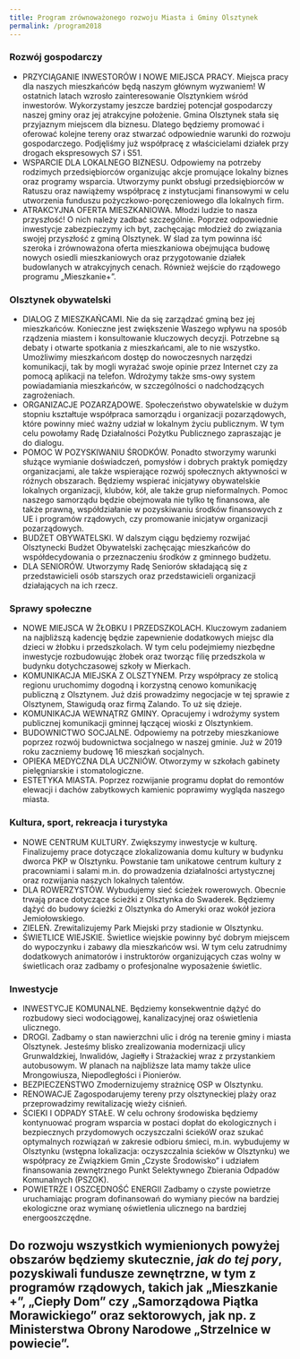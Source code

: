 ```yaml
---
title: Program zrównoważonego rozwoju Miasta i Gminy Olsztynek
permalink: /program2018
---
```


### Rozwój gospodarczy

* PRZYCIĄGANIE INWESTORÓW I NOWE MIEJSCA PRACY.
Miejsca pracy dla naszych mieszkańców będą naszym głównym wyzwaniem! W ostatnich latach wzrosło zainteresowanie Olsztynkiem wśród inwestorów. Wykorzystamy jeszcze bardziej potencjał gospodarczy naszej gminy oraz jej atrakcyjne położenie. Gmina Olsztynek stała się przyjaznym miejscem dla biznesu. Dlatego będziemy promować i oferować kolejne tereny oraz stwarzać odpowiednie warunki do rozwoju gospodarczego. Podjęliśmy już współpracę z właścicielami działek przy drogach ekspresowych S7 i S51. 
* WSPARCIE DLA LOKALNEGO BIZNESU.
Odpowiemy na potrzeby rodzimych przedsiębiorców organizując akcje promujące lokalny biznes oraz programy wsparcia. Utworzymy punkt obsługi przedsiębiorców w Ratuszu oraz nawiążemy współpracę z instytucjami finansowymi w celu utworzenia funduszu pożyczkowo-poręczeniowego dla lokalnych firm. 
* ATRAKCYJNA OFERTA MIESZKANIOWA.
Młodzi ludzie to nasza przyszłość! O nich należy zadbać szczególnie. Poprzez odpowiednie inwestycje zabezpieczymy ich byt, zachęcając młodzież do związania swojej przyszłość z gminą Olsztynek. W ślad za tym powinna iść szeroka i zrównoważona oferta mieszkaniowa obejmująca budowę nowych osiedli mieszkaniowych oraz przygotowanie działek budowlanych w atrakcyjnych cenach. Również wejście do rządowego programu „Mieszkanie+”.

### Olsztynek obywatelski

* DIALOG Z MIESZKAŃCAMI.
Nie da się zarządzać gminą bez jej mieszkańców. Konieczne jest zwiększenie Waszego wpływu na sposób rządzenia miastem i konsultowanie kluczowych decyzji. Potrzebne są debaty i otwarte spotkania z mieszkańcami, ale to nie wszystko. Umożliwimy mieszkańcom dostęp do nowoczesnych narzędzi komunikacji, tak by mogli wyrażać swoje opinie przez Internet czy za pomocą aplikacji na telefon. Wdrożymy także sms-owy system powiadamiania mieszkańców, w szczególności o nadchodzących zagrożeniach. 
* ORGANIZACJE POZARZĄDOWE.
Społeczeństwo obywatelskie w dużym stopniu kształtuje współpraca samorządu i organizacji pozarządowych, które powinny mieć ważny udział w lokalnym życiu publicznym. W tym celu powołamy Radę Działalności Pożytku Publicznego zapraszając je do dialogu. 
* POMOC W POZYSKIWANIU ŚRODKÓW.
Ponadto stworzymy warunki służące wymianie doświadczeń, pomysłów i dobrych praktyk pomiędzy organizacjami, ale także wspierające rozwój społecznych aktywności w różnych obszarach. Będziemy wspierać inicjatywy obywatelskie lokalnych organizacji, klubów, kół, ale także grup nieformalnych. Pomoc naszego samorządu będzie obejmowała nie tylko tę finansowa, ale także prawną, współdziałanie w pozyskiwaniu środków finansowych z UE i programów rządowych, czy promowanie inicjatyw organizacji pozarządowych. 
* BUDŻET OBYWATELSKI.
W dalszym ciągu będziemy rozwijać Olsztynecki Budżet Obywatelski zachęcając mieszkańców do współdecydowania o przeznaczeniu środków z gminnego budżetu. 
* DLA SENIORÓW.
Utworzymy Radę Seniorów składającą się z przedstawicieli osób starszych oraz przedstawicieli organizacji działających na ich rzecz. 

### Sprawy społeczne

* NOWE MIEJSCA W ŻŁOBKU I PRZEDSZKOLACH.
Kluczowym zadaniem na najbliższą kadencję będzie zapewnienie dodatkowych miejsc dla dzieci w żłobku i przedszkolach. W tym celu podejmiemy niezbędne inwestycje rozbudowując żłobek oraz tworząc filię przedszkola w budynku dotychczasowej szkoły w Mierkach. 
* KOMUNIKACJA MIEJSKA Z OLSZTYNEM.
Przy współpracy ze stolicą regionu uruchomimy dogodną i korzystną cenowo komunikację publiczną z Olsztynem. Już dziś prowadzimy negocjacje w tej sprawie z Olsztynem, Stawigudą oraz firmą Zalando. To uż się dzieje.
* KOMUNIKACJA WEWNĄTRZ GMINY.
Opracujemy i wdrożymy system publicznej komunikacji gminnej łączącej wioski z Olsztynkiem.
* BUDOWNICTWO SOCJALNE.
Odpowiemy na potrzeby mieszkaniowe poprzez rozwój budownictwa socjalnego w naszej gminie. Już w 2019 roku zaczniemy budowę 16 mieszkań socjalnych. 
* OPIEKA MEDYCZNA DLA UCZNIÓW.
Otworzymy w szkołach gabinety pielęgniarskie i stomatologiczne. 
* ESTETYKA MIASTA.
Poprzez rozwijanie programu dopłat do remontów elewacji i dachów zabytkowych kamienic poprawimy wygląda naszego miasta. 

### Kultura, sport, rekreacja i turystyka

* NOWE CENTRUM KULTURY.
Zwiększymy inwestycje w kulturę. Finalizujemy prace dotyczące zlokalizowania domu kultury w budynku dworca PKP w Olsztynku. Powstanie tam unikatowe centrum kultury z pracowniami i salami m.in. do prowadzenia działalności artystycznej oraz rozwijania naszych lokalnych talentów. 
* DLA ROWERZYSTÓW.
Wybudujemy sieć ścieżek rowerowych. Obecnie trwają prace dotyczące ścieżki z Olsztynka do Swaderek. Będziemy dążyć do budowy ścieżki z Olsztynka do Ameryki oraz wokół jeziora Jemiołowskiego. 
* ZIELEŃ.
Zrewitalizujemy Park Miejski przy stadionie w Olsztynku. 
* ŚWIETLICE WIEJSKIE.
Świetlice wiejskie powinny być dobrym miejscem do wypoczynku i zabawy dla mieszkańców wsi. W tym celu zatrudnimy dodatkowych animatorów i instruktorów organizujących czas wolny w świetlicach oraz zadbamy o profesjonalne wyposażenie świetlic. 

### Inwestycje

* INWESTYCJE KOMUNALNE.
Będziemy konsekwentnie dążyć do rozbudowy sieci wodociągowej, kanalizacyjnej oraz oświetlenia ulicznego. 
* DROGI.
Zadbamy o stan nawierzchni ulic i dróg na terenie gminy i miasta Olsztynek. Jesteśmy blisko zrealizowania modernizacji ulicy Grunwaldzkiej, Inwalidów, Jagiełły i Strażackiej wraz z przystankiem autobusowym. W planach na najbliższe lata mamy także ulice Mrongowiusza, Niepodległości i Pionierów. 
* BEZPIECZEŃSTWO
Zmodernizujemy strażnicę OSP w Olsztynku. 
* RENOWACJE
Zagospodarujemy tereny przy olsztyneckiej plaży oraz przeprowadzimy rewitalizację wieży ciśnień. 
* ŚCIEKI I ODPADY STAŁE.
W celu ochrony środowiska będziemy kontynuować program wsparcia w postaci dopłat do ekologicznych i bezpiecznych przydomowych oczyszczalni ściekóW oraz szukać optymalnych rozwiązań w zakresie odbioru śmieci, m.in.  wybudujemy w Olsztynku (wstępna lokalizacja: oczyszczalnia ścieków w Olsztynku) we współpracy ze Związkiem Gmin „Czyste Środowisko” i udziałem finansowania zewnętrznego Punkt Selektywnego Zbierania Odpadów Komunalnych (PSZOK).
* POWIETRZE I OSZCĘDNOŚĆ ENERGII
Zadbamy o czyste powietrze uruchamiając program dofinansowań do wymiany pieców na bardziej ekologiczne oraz wymianę oświetlenia ulicznego na bardziej energooszczędne.

## Do rozwoju wszystkich wymienionych powyżej obszarów będziemy skutecznie, *jak do tej pory*, pozyskiwali fundusze zewnętrzne, w tym z programów rządowych, takich jak „Mieszkanie +”, „Ciepły Dom” czy „Samorządowa Piątka Morawickiego” oraz sektorowych, jak np. z Ministerstwa Obrony Narodowe „Strzelnice w powiecie”.
